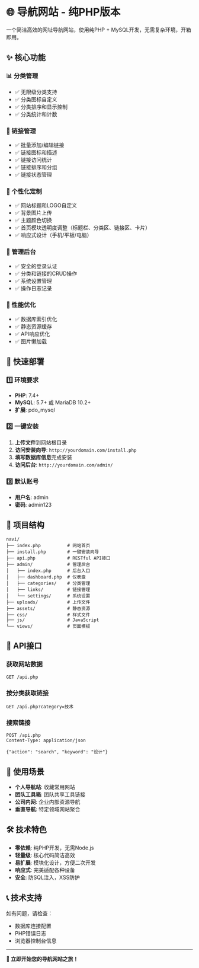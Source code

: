 # 🌐 导航网站 - 纯PHP版本

一个简洁高效的网址导航网站，使用纯PHP + MySQL开发，无需复杂环境，开箱即用。

## ✨ 核心功能

### 📊 分类管理
- ✅ 无限级分类支持
- ✅ 分类图标自定义
- ✅ 分类排序和显示控制
- ✅ 分类统计和计数

### 🔗 链接管理
- ✅ 批量添加/编辑链接
- ✅ 链接图标和描述
- ✅ 链接访问统计
- ✅ 链接排序和分组
- ✅ 链接状态管理

### 🎨 个性化定制
- ✅ 网站标题和LOGO自定义
- ✅ 背景图片上传
- ✅ 主题颜色切换
- ✅ 首页模块透明度调整（标题栏、分类区、链接区、卡片）
- ✅ 响应式设计（手机/平板/电脑）

### 🔐 管理后台
- ✅ 安全的登录认证
- ✅ 分类和链接的CRUD操作
- ✅ 系统设置管理
- ✅ 操作日志记录

### 🚀 性能优化
- ✅ 数据库索引优化
- ✅ 静态资源缓存
- ✅ API响应优化
- ✅ 图片懒加载

## 🚀 快速部署

### 1️⃣ 环境要求
- **PHP**: 7.4+
- **MySQL**: 5.7+ 或 MariaDB 10.2+
- **扩展**: pdo_mysql

### 2️⃣ 一键安装
1. **上传文件**到网站根目录
2. **访问安装向导**: `http://yourdomain.com/install.php`
3. **填写数据库信息**完成安装
4. **访问后台**: `http://yourdomain.com/admin/`

### 3️⃣ 默认账号
- **用户名**: admin
- **密码**: admin123

## 📁 项目结构

```
navi/
├── index.php          # 网站首页
├── install.php        # 一键安装向导
├── api.php            # RESTful API接口
├── admin/             # 管理后台
│   ├── index.php      # 后台入口
│   ├── dashboard.php  # 仪表盘
│   ├── categories/    # 分类管理
│   ├── links/         # 链接管理
│   └── settings/      # 系统设置
├── uploads/           # 上传文件
├── assets/            # 静态资源
├── css/               # 样式文件
├── js/                # JavaScript
└── views/             # 页面模板
```

## 🔌 API接口

### 获取网站数据
```
GET /api.php
```

### 按分类获取链接
```
GET /api.php?category=技术
```

### 搜索链接
```
POST /api.php
Content-Type: application/json

{"action": "search", "keyword": "设计"}
```

## 🎯 使用场景

- **个人导航站**: 收藏常用网站
- **团队工具箱**: 团队共享工具链接
- **公司内网**: 企业内部资源导航
- **垂直导航**: 特定领域网站聚合

## 🛠️ 技术特色

- **零依赖**: 纯PHP开发，无需Node.js
- **轻量级**: 核心代码简洁高效
- **易扩展**: 模块化设计，方便二次开发
- **响应式**: 完美适配各种设备
- **安全**: 防SQL注入，XSS防护

## 📞 技术支持

如有问题，请检查：
- 数据库连接配置
- PHP错误日志
- 浏览器控制台信息

---

**🌟 立即开始您的导航网站之旅！**